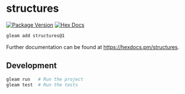 # structures

[![Package Version](https://img.shields.io/hexpm/v/structures)](https://hex.pm/packages/structures)
[![Hex Docs](https://img.shields.io/badge/hex-docs-ffaff3)](https://hexdocs.pm/structures/)

```sh
gleam add structures@1
```

Further documentation can be found at <https://hexdocs.pm/structures>.

## Development

```sh
gleam run   # Run the project
gleam test  # Run the tests
```
